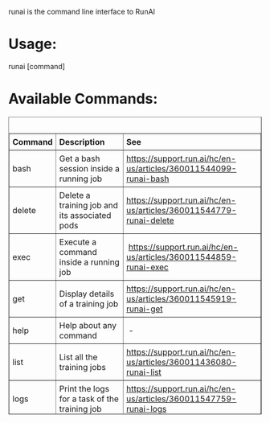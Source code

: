 runai is the command line interface to RunAI

# Usage:

runai \[command\]

# Available Commands:&nbsp;

<table border="1" cellpadding="6" style="height: 592px;" width="973">
<tbody>
<tr style="height: 23px;">
<td style="padding: 6px; width: 81px; height: 23px;"><strong>Command</strong></td>
<td style="padding: 6px; width: 326px; height: 23px;"><strong>Description</strong></td>
<td style="padding: 6px; width: 526px; height: 23px;"><strong>See</strong></td>
</tr>
<tr style="height: 1.1875px;">
<td style="padding: 6px; width: 81px; height: 1.1875px;">bash&nbsp;</td>
<td style="padding: 6px; width: 326px; height: 1.1875px;">Get a bash session inside a running job</td>
<td style="padding: 6px; width: 526px; height: 1.1875px;">
<a href="https://support.run.ai/hc/en-us/articles/360011544099-runai-bash">https://support.run.ai/hc/en-us/articles/360011544099-runai-bash</a>&nbsp;</td>
</tr>
<tr style="height: 9px;">
<td style="padding: 6px; width: 81px; height: 9px;">delete</td>
<td style="padding: 6px; width: 326px; height: 9px;">Delete a training job and its associated pods</td>
<td style="padding: 6px; width: 526px; height: 9px;">
<a href="https://support.run.ai/hc/en-us/articles/360011544779-runai-delete">https://support.run.ai/hc/en-us/articles/360011544779-runai-delete</a>&nbsp;</td>
</tr>
<tr style="height: 22px;">
<td style="padding: 6px; width: 81px; height: 22px;">exec</td>
<td style="padding: 6px; width: 326px; height: 22px;">Execute a command inside a running job</td>
<td style="padding: 6px; width: 526px; height: 22px;">&nbsp;<a href="https://support.run.ai/hc/en-us/articles/360011544859-runai-exec">https://support.run.ai/hc/en-us/articles/360011544859-runai-exec</a>
</td>
</tr>
<tr style="height: 28px;">
<td style="padding: 6px; width: 81px; height: 28px;">get</td>
<td style="padding: 6px; width: 326px; height: 28px;">Display details of a training job</td>
<td style="padding: 6px; width: 526px; height: 28px;">
<a href="https://support.run.ai/hc/en-us/articles/360011545919-runai-get">https://support.run.ai/hc/en-us/articles/360011545919-runai-get</a>&nbsp;&nbsp;</td>
</tr>
<tr style="height: 22px;">
<td style="padding: 6px; width: 81px; height: 22px;">help</td>
<td style="padding: 6px; width: 326px; height: 22px;">Help about any command</td>
<td style="padding: 6px; width: 526px; height: 22px;">&nbsp;-</td>
</tr>
<tr style="height: 25px;">
<td style="padding: 6px; width: 81px; height: 25px;">list</td>
<td style="padding: 6px; width: 326px; height: 25px;">List all the training jobs</td>
<td style="padding: 6px; width: 526px; height: 25px;"><a href="https://support.run.ai/hc/en-us/articles/360011436080-runai-list">https://support.run.ai/hc/en-us/articles/360011436080-runai-list</a></td>
</tr>
<tr style="height: 1px;">
<td style="padding: 6px; width: 81px; height: 1px;">logs</td>
<td style="padding: 6px; width: 326px; height: 1px;">Print the logs for a task of the training job</td>
<td style="padding: 6px; width: 526px; height: 1px;"><a href="https://support.run.ai/hc/en-us/articles/360011547759-runai-logs">https://support.run.ai/hc/en-us/articles/360011547759-runai-logs</a></td>
</tr>
<tr style="height: 4px;">
<td style="padding: 6px; width: 81px; height: 4px;">submit</td>
<td style="padding: 6px; width: 326px; height: 4px;">Submit a Runai job</td>
<td style="padding: 6px; width: 526px; height: 4px;"><a href="https://support.run.ai/hc/en-us/articles/360011436120-runai-submit">https://support.run.ai/hc/en-us/articles/360011436120-runai-submit</a></td>
</tr>
<tr style="height: 1px;">
<td style="padding: 6px; width: 81px; height: 1px;">top node</td>
<td style="padding: 6px; width: 326px; height: 1px;">Display node (GPU) usage</td>
<td style="padding: 6px; width: 526px; height: 1px;"><a href="https://support.run.ai/hc/en-us/articles/360011436160-runai-top-node">https://support.run.ai/hc/en-us/articles/360011436160-runai-top-node</a></td>
</tr>
<tr style="height: 19px;">
<td style="padding: 6px; width: 81px; height: 19px;">update</td>
<td style="padding: 6px; width: 326px; height: 19px;">Update the cli to the latest version</td>
<td style="padding: 6px; width: 526px; height: 19px;"><a href="https://support.run.ai/hc/en-us/articles/360011436200-runai-update">https://support.run.ai/hc/en-us/articles/360011436200-runai-update</a></td>
</tr>
<tr style="height: 13px;">
<td style="padding: 6px; width: 81px; height: 13px;">template&nbsp;</td>
<td style="padding: 6px; width: 326px; height: 13px;">Show different settings templates</td>
<td style="padding: 6px; width: 526px; height: 13px;"><a href="https://support.run.ai/hc/en-us/articles/360011548039-runai-template">https://support.run.ai/hc/en-us/articles/360011548039-runai-template</a></td>
</tr>
<tr style="height: 5px;">
<td style="padding: 6px; width: 81px; height: 5px;">version</td>
<td style="padding: 6px; width: 326px; height: 5px;">Print version information</td>
<td style="padding: 6px; width: 526px; height: 5px;">-</td>
</tr>
</tbody>
<caption>&nbsp;</caption>
</table>

&nbsp;